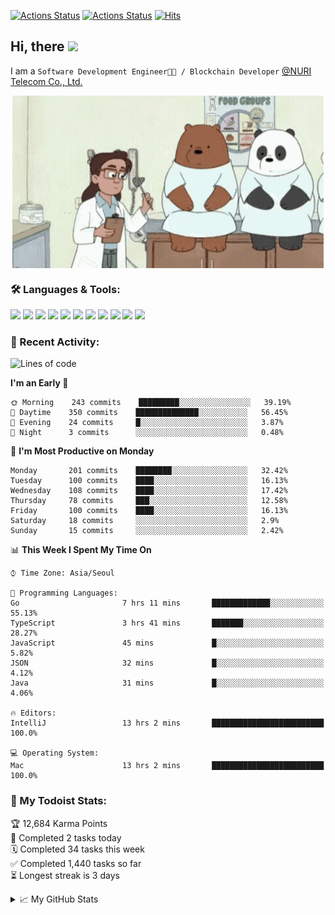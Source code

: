 
[![Actions Status](https://github.com/ddok2/ddok2/workflows/Todoist%20Readme/badge.svg)](https://github.com/ddok2/ddok2/actions)
[![Actions Status](https://github.com/ddok2/ddok2/workflows/wakatime-stats/badge.svg)](https://github.com/ddok2/ddok2/actions)
[![Hits](https://hits.seeyoufarm.com/api/count/incr/badge.svg?url=https%3A%2F%2Fgithub.com%2Fddok2)](https://hits.seeyoufarm.com)

<!-- ![visitors](https://visitor-badge.laobi.icu/badge?page_id=ddok2.ddok2) -->
## Hi, there <img src="https://raw.githubusercontent.com/MartinHeinz/MartinHeinz/master/wave.gif" width="25px">

I am a `Software Development Engineer🧑‍💻 / Blockchain Developer` [@NURI Telecom Co., Ltd.](http://www.nuritelecom.com)


<p align="center">
<img align="center" alt="GIF" src="img/debugging.gif" />
</p>


### 🛠 Languages & Tools:
<p>
    <img src="https://img.shields.io/badge/go-%2300ADD8.svg?&style=for-the-badge&logo=go&logoColor=white"/>
    <img src="https://img.shields.io/badge/node.js%20-%2343853D.svg?&style=for-the-badge&logo=node.js&logoColor=white"/>
    <img src="https://img.shields.io/badge/javascript%20-%23323330.svg?&style=for-the-badge&logo=javascript&logoColor=%23F7DF1E"/>
    <img src="https://img.shields.io/badge/typescript%20-%23007ACC.svg?&style=for-the-badge&logo=typescript&logoColor=white"/>
    <img src="https://img.shields.io/badge/python%20-%2314354C.svg?&style=for-the-badge&logo=python&logoColor=white"/>
    <img src="https://img.shields.io/badge/react%20-%2320232a.svg?&style=for-the-badge&logo=react&logoColor=%2361DAFB"/>
    <img src="https://img.shields.io/badge/AWS%20-%23FF9900.svg?&style=for-the-badge&logo=amazon-aws&logoColor=white"/>
    <img src="https://img.shields.io/badge/Google%20Cloud%20-%234285F4.svg?&style=for-the-badge&logo=google-cloud&logoColor=white"/>
    <img src="https://img.shields.io/badge/docker%20-%230db7ed.svg?&style=for-the-badge&logo=docker&logoColor=white"/>
    <img src="https://img.shields.io/badge/kubernetes%20-%23326ce5.svg?&style=for-the-badge&logo=kubernetes&logoColor=white"/>
    <img src="https://img.shields.io/badge/ansible%20-%231A1918.svg?&style=for-the-badge&logo=ansible&logoColor=white"/>
</p>

### 🌈 Recent Activity:
<!--START_SECTION:waka-->
![Lines of code](https://img.shields.io/badge/From%20Hello%20World%20I%27ve%20Written-597550%20lines%20of%20code-blue)

**I'm an Early 🐤** 

```text
🌞 Morning    243 commits    █████████░░░░░░░░░░░░░░░░   39.19% 
🌆 Daytime    350 commits    ██████████████░░░░░░░░░░░   56.45% 
🌃 Evening    24 commits     █░░░░░░░░░░░░░░░░░░░░░░░░   3.87% 
🌙 Night      3 commits      ░░░░░░░░░░░░░░░░░░░░░░░░░   0.48%

```
📅 **I'm Most Productive on Monday** 

```text
Monday       201 commits    ████████░░░░░░░░░░░░░░░░░   32.42% 
Tuesday      100 commits    ████░░░░░░░░░░░░░░░░░░░░░   16.13% 
Wednesday    108 commits    ████░░░░░░░░░░░░░░░░░░░░░   17.42% 
Thursday     78 commits     ███░░░░░░░░░░░░░░░░░░░░░░   12.58% 
Friday       100 commits    ████░░░░░░░░░░░░░░░░░░░░░   16.13% 
Saturday     18 commits     ░░░░░░░░░░░░░░░░░░░░░░░░░   2.9% 
Sunday       15 commits     ░░░░░░░░░░░░░░░░░░░░░░░░░   2.42%

```


📊 **This Week I Spent My Time On** 

```text
⌚︎ Time Zone: Asia/Seoul

💬 Programming Languages: 
Go                       7 hrs 11 mins       █████████████░░░░░░░░░░░░   55.13% 
TypeScript               3 hrs 41 mins       ███████░░░░░░░░░░░░░░░░░░   28.27% 
JavaScript               45 mins             █░░░░░░░░░░░░░░░░░░░░░░░░   5.82% 
JSON                     32 mins             █░░░░░░░░░░░░░░░░░░░░░░░░   4.12% 
Java                     31 mins             █░░░░░░░░░░░░░░░░░░░░░░░░   4.06%

🔥 Editors: 
IntelliJ                 13 hrs 2 mins       █████████████████████████   100.0%

💻 Operating System: 
Mac                      13 hrs 2 mins       █████████████████████████   100.0%

```


<!--END_SECTION:waka-->

### 🚧 My Todoist Stats:
<!-- TODO-IST:START -->
🏆  12,684 Karma Points           
🌸  Completed 2 tasks today           
🗓  Completed 34 tasks this week           
✅  Completed 1,440 tasks so far           
⏳  Longest streak is 3 days
<!-- TODO-IST:END -->

<details>
<summary>📈 My GitHub Stats</summary>
<p align="center"> <img src="https://github-readme-stats.vercel.app/api?username=ddok2&show_icons=true" alt="ddok2" />
</details>
